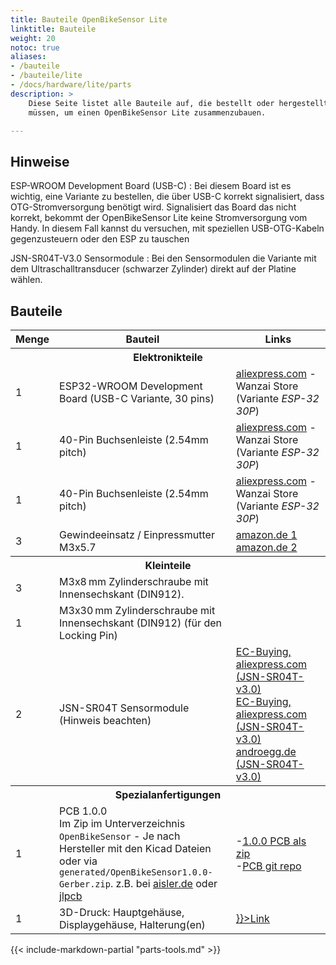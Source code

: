 ```yaml
---
title: Bauteile OpenBikeSensor Lite
linktitle: Bauteile
weight: 20
notoc: true
aliases:
- /bauteile
- /bauteile/lite
- /docs/hardware/lite/parts
description: >
    Diese Seite listet alle Bauteile auf, die bestellt oder hergestellt werden
    müssen, um einen OpenBikeSensor Lite zusammenzubauen.

---
```


## Hinweise

ESP-WROOM Development Board (USB-C)
: Bei diesem Board ist es wichtig, eine Variante zu bestellen, die über USB-C korrekt signalisiert, dass
  OTG-Stromversorgung benötigt wird. Signalisiert das Board das nicht korrekt, bekommt der OpenBikeSensor Lite
  keine Stromversorgung vom Handy. In diesem Fall kannst du versuchen, mit speziellen USB-OTG-Kabeln gegenzusteuern
  oder den ESP zu tauschen

JSN-SR04T-V3.0 Sensormodule
: Bei den Sensormodulen die Variante mit dem Ultraschalltransducer (schwarzer Zylinder) direkt auf der Platine wählen.

## Bauteile

<div class="table-wide">
<table class="table">
<thead>
<tr>
<th width="10%">Menge</th>
<th width="*">Bauteil</th>
<th width="30%">Links</th>
</tr>
</thead>
<tbody>
<tr><th colspan="3">Elektronikteile</th></tr>
<tr>
  <td>1</td>
  <td>ESP32-WROOM Development Board (USB-C Variante, 30 pins)</td>
  <td>
    <a href="https://www.aliexpress.com/item/1005001636295529.html">aliexpress.com</a> - Wanzai Store (Variante <i>ESP-32 30P</i>)<br>
  </td>
</tr>
<tr>
  <td>1</td>
  <td>40-Pin Buchsenleiste (2.54mm pitch)</td>
  <td>
    <a href="https://www.aliexpress.com/item/1005001636295529.html">aliexpress.com</a> - Wanzai Store (Variante <i>ESP-32 30P</i>)<br>
  </td>
</tr>
<tr>
  <td>1</td>
  <td>40-Pin Buchsenleiste (2.54mm pitch)</td>
  <td>
    <a href="https://www.aliexpress.com/item/1005001636295529.html">aliexpress.com</a> - Wanzai Store (Variante <i>ESP-32 30P</i>)<br>
  </td>
</tr>

<tr>
  <td>3</td>
  <td>Gewindeeinsatz / Einpressmutter M3x5.7 </td>
  <td>
    <a href="https://www.amazon.de/dp/B08BCRZZS3">amazon.de 1</a>
    <br/>
    <a href="https://turmberg3d.de/products/gewindeeinsatze-fur-kunststoffteile?variant=39376894066883">amazon.de 2</a>
  </td>
</tr>

<tr><th colspan="3">Kleinteile</th></tr>

<tr>
  <td>3</td>
  <td>M3x8&thinsp;mm Zylinderschraube mit Innensechskant (DIN912).</td>
  <td></td>
</tr>

<tr>
  <td>1</td>
  <td>M3x30&thinsp;mm Zylinderschraube mit Innensechskant (DIN912) (für den Locking Pin)</td>
  <td></td>
</tr>

<tr>
  <td>2</td>
  <td>JSN-SR04T Sensormodule (Hinweis beachten)</td>

  <td>
    <a href="https://de.aliexpress.com/item/4000057298353.html">EC-Buying, aliexpress.com (JSN-SR04T-v3.0)</a>
    <br/>
    <a href="https://de.aliexpress.com/item/32863960886.html">EC-Buying, aliexpress.com (JSN-SR04T-v3.0)</a>
    <br/>
    <a href="https://www.androegg.de/shop/jsn-sr04t-ver-2-ttl-ultraschall-distanz-naeherungs-sensor-set">androegg.de (JSN-SR04T-v3.0)</a>
  </td>

</tr>   



<tr><th colspan="3">Spezialanfertigungen</th></tr>
<tr>
  <td>1</td>
  <td>PCB 1.0.0 <br/>Im Zip im Unterverzeichnis <code>OpenBikeSensor</code> - Je nach Hersteller mit den Kicad Dateien oder via <code>generated/OpenBikeSensor1.0.0-Gerber.zip</code>. z.B. bei <a href="https://aisler.net/?lang=de-DE">aisler.de</a> oder <a href="jlcpcb.com">jlpcb</a></td>
  <td>
    -<a href="https://github.com/openbikesensor/OpenBikeSensor_PCB_Board/releases/tag/1.0.0">1.0.0 PCB als zip</a><br/>
    -<a href="https://github.com/openbikesensor/OpenBikeSensor_PCB_Board">PCB git repo</a>


  </td>
</tr>
<tr>
  <td>1</td>
  <td>3D-Druck: Hauptgehäuse, Displaygehäuse, Halterung(en)</td>
  <td>
    <a href={{< relref "docs/classic/case" >}}>Link</a>
  </td>
</tr>

</tbody>
</table>
</div>


{{< include-markdown-partial "parts-tools.md" >}}
